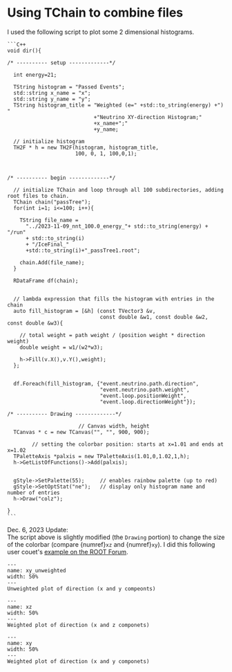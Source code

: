 # Using TChain to combine files

I used the following script to plot some 2 dimensional histograms.

```` {dropdown} TChain Script
```C++
void dir(){

/* ---------- setup -------------*/

  int energy=21;

  TString histogram = "Passed Events";
  std::string x_name = "x";
  std::string y_name = "y";
  TString histogram_title = "Weighted (e=" +std::to_string(energy) +") "
                            +"Neutrino XY-direction Histogram;"
                            +x_name+";"
                            +y_name;

  // initialize histogram
  TH2F * h = new TH2F(histogram, histogram_title,  
                      100, 0, 1, 100,0,1);



/* ---------- begin -------------*/

  // initialize TChain and loop through all 100 subdirectories, adding root files to chain.
  TChain chain("passTree");
  for(int i=1; i<=100; i++){

    TString file_name = 
      "../2023-11-09_nnt_100.0_energy_"+ std::to_string(energy) + "/run"
      + std::to_string(i) 
      + "/IceFinal_"
      +std::to_string(i)+"_passTree1.root";

    chain.Add(file_name); 
  }
  
  RDataFrame df(chain);


  // lambda expression that fills the histogram with entries in the chain
  auto fill_histogram = [&h] (const TVector3 &v, 
                              const double &w1, const double &w2, const double &w3){

    // total weight = path weight / (position weight * direction weight)
    double weight = w1/(w2*w3);

    h->Fill(v.X(),v.Y(),weight); 
  };


  df.Foreach(fill_histogram, {"event.neutrino.path.direction", 
                              "event.neutrino.path.weight",
                              "event.loop.positionWeight",
                              "event.loop.directionWeight"});

/* ---------- Drawing -------------*/

                       // Canvas width, height
  TCanvas * c = new TCanvas("", "", 900, 900);

        // setting the colorbar position: starts at x=1.01 and ends at x=1.02
  TPaletteAxis *palxis = new TPaletteAxis(1.01,0,1.02,1,h);
  h->GetListOfFunctions()->Add(palxis);


  gStyle->SetPalette(55);     // enables rainbow palette (up to red)
  gStyle->SetOptStat("ne");   // display only histogram name and number of entries
  h->Draw("colz");

}
```
````

Dec. 6, 2023 Update: \
The script above is slightly modified (the `Drawing` portion) 
to change the size of the colorbar (compare {numref}`xz` and {numref}`xy`).
I did this following user couet's 
[example on the ROOT Forum](https://root-forum.cern.ch/t/tpaletteaxis-size/33117/7?u=unmovingcastle).




```{figure} ./img/XY_unweighted.png
---
name: xy_unweighted
width: 50%
---
Unweighted plot of direction (x and y compeonts)
```

```{figure} ./img/xz.png
---
name: xz
width: 50%
---
Weighted plot of direction (x and z componets)
```

```{figure} ./img/xy.png
---
name: xy
width: 50%
---
Weighted plot of direction (x and y componets)
```


